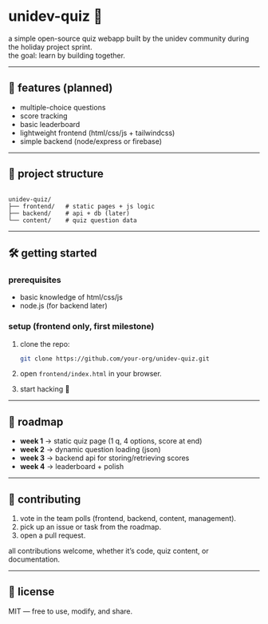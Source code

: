 # unidev-quiz 🎯

a simple open-source quiz webapp built by the unidev community during the holiday project sprint.  
the goal: learn by building together.  

---

## 🚀 features (planned)
- multiple-choice questions
- score tracking
- basic leaderboard
- lightweight frontend (html/css/js + tailwindcss)
- simple backend (node/express or firebase)

---

## 📂 project structure
```

unidev-quiz/
├── frontend/   # static pages + js logic
├── backend/    # api + db (later)
└── content/    # quiz question data

```

---

## 🛠️ getting started

### prerequisites
- basic knowledge of html/css/js
- node.js (for backend later)

### setup (frontend only, first milestone)
1. clone the repo:
   ```bash
   git clone https://github.com/your-org/unidev-quiz.git
   ```

2. open `frontend/index.html` in your browser.
3. start hacking 🎉

---

## 📅 roadmap

* **week 1** → static quiz page (1 q, 4 options, score at end)
* **week 2** → dynamic question loading (json)
* **week 3** → backend api for storing/retrieving scores
* **week 4** → leaderboard + polish

---

## 🤝 contributing

1. vote in the team polls (frontend, backend, content, management).
2. pick up an issue or task from the roadmap.
3. open a pull request.

all contributions welcome, whether it’s code, quiz content, or documentation.

---

## 📜 license
MIT — free to use, modify, and share.

